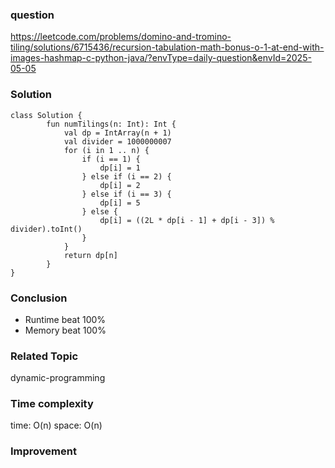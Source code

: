 ### question
https://leetcode.com/problems/domino-and-tromino-tiling/solutions/6715436/recursion-tabulation-math-bonus-o-1-at-end-with-images-hashmap-c-python-java/?envType=daily-question&envId=2025-05-05

### Solution
```
class Solution {
        fun numTilings(n: Int): Int {
            val dp = IntArray(n + 1)
            val divider = 1000000007
            for (i in 1 .. n) {
                if (i == 1) {
                    dp[i] = 1
                } else if (i == 2) {
                    dp[i] = 2
                } else if (i == 3) {
                    dp[i] = 5
                } else {
                    dp[i] = ((2L * dp[i - 1] + dp[i - 3]) % divider).toInt()
                }
            }
            return dp[n]
        }
}
```

### Conclusion
- Runtime beat 100% 
- Memory beat 100%

### Related Topic
dynamic-programming

### Time complexity
time: O(n) 
space: O(n)

### Improvement
